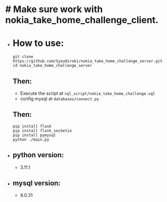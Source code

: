 # # Make sure work with nokia_take_home_challenge_client.

* # How to use:
  ```
  git clone https://github.com/SyouHiroki/nokia_take_home_challenge_server.git
  cd nokia_take_home_challenge_server
  ```
  ## Then:
    * Execute the script at `sql_script/nokia_take_home_challenge.sql`
    * config mysql at `databases/connect.py`

  ## Then:

  ```
  pip install flask
  pip install flask_socketio
  pip install pymysql
  python ./main.py
  ```

* ## python version:
  * 3.11.1
* ## mysql version:
  * 8.0.31
